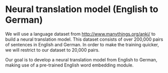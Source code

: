 # Neural translation model (English to German)
We will use a language dataset from http://www.manythings.org/anki/ to build a neural translation model. This dataset consists of over 200,000 pairs of sentences in English and German. In order to make the training quicker, we will restrict to our dataset to 20,000 pairs. 

Our goal is to develop a neural translation model from English to German, making use of a pre-trained English word embedding module.
